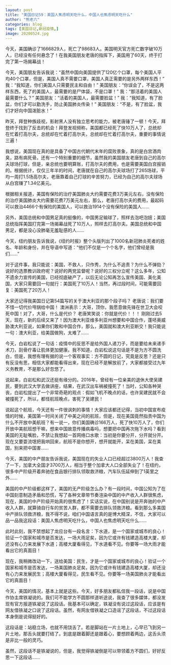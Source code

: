 ```yaml
---
layout: post
title: "美国日记59：美国人焦虑明天吃什么，中国人也焦虑明天吃什么"
author: "熊老六"
categories: blog
tags: [美国日记,新冠疫情,]
image: 20200524.jpg
---
```

​​​​​​​​今天，美国确诊了1666829人，死亡了98683人。美国明天官方死亡数字破10万人，已经没有任何悬念了！在我美国朋友老唐的指挥下，美国用了60天，终于打完了第一场揭幕战！

今天，美国朋友告诉我说：“虽然中国向美国提供了120亿个口罩，每个美国人平均40个口罩，但是，美国人真不需要口罩，美国人真正需要的是另外两样东西！”
我：“我知道，你们美国人只需要民主和自由！”
美国朋友：“你误会了，不是这两样东西，死了的美国人，最需要的是尸体袋，不是口罩！”
我：“那活着的美国人最需要什么？”
美国朋友：“活着的美国人，最需要脸盆！”
我：“我知道，有了脸盆，你们才可以勤洗手，防止美国肺炎传染！”
美国朋友：“不是，有了脸盆，我们才好向中国泼脏水！”

昨天，拜登种族歧视，影射黑人没有独立思考的能力，被老唐锤了一顿！今天，拜登终于找到了反击的机会！拜登发视频称，美国都已经死了快10万人了，总统却在忙着打高尔夫，总统却在忙着打高尔夫，总统却在忙着打高尔夫，重要的事情说三遍！

我想说，美国现在真的是具备了中国古代朝代末年的腐败景象，真的是白宫酒肉臭，路有病死骨。还有一个特别重要的细节，虽然我的美国朋友老唐到自己的高尔夫球场打球，但是，亲总统也要明算账，打高尔夫的费用，也是需要美国白宫报销的。根据统计，仅仅三年半的时间，老唐就在自己的高尔夫球场打了265场球，平均一周打1.5场高尔夫，老唐靠着自己打球的辛苦努力，已经为自己的高尔夫球场从白宫赚了1.34亿美元。

根据相关报道，美国有保险的治疗美国肺炎大约需要花费3万美元左右，没有保险的治疗美国肺炎大约需要花费7万美元左右，那么，老唐打高尔夫的费用，最起码可以救治4466个有保险的美国人，可以救治1914个没有保险的美国人……

另外，美国总统和中国男足真的挺像的，中国男足输球了，照样去泡吧泡妞；美国总统指挥美国打完第一场揭幕战死了10万人，照样去打高尔夫。美国总统和中国男足，都是没心没肺毫无羞耻感的人……

今天，纽约朋友告诉我说，《纽约时报》整个头版列出了1000名新冠肺炎死者的姓名、年龄和身份，并在导语中写道：“他们不仅是一个个名字，他们曾经是我们……”

对于这件事，我只能说：美国，不救人，只作秀，为什么不追责？为什么不弹劾？说好的选票教训政府呢？说好的两党监督呢？说好的三权分立呢？这么多年，公知不遗余力宣传的美国，已经彻底破产了，以后无论公知再怎么宣传美国、美化美国，大家只需要回一句就行：美国死了10万人！当然，再过段时间，可能需要回复：美国死了20万人！

大家还记得我美国日记第54篇写的关于澳大利亚的那个段子吗？
老唐说：我们要不惜一切代价甩锅给中国！
澳洲表示：大哥，顶你，我愿意做先锋在世卫大会咬死中国！对了，大哥，什么是代价？
老唐笑笑说：你就是代价！！！
刚刚过去5天，现在，新的后续又来了！因为澳大利亚维多利亚州想要和中国合作，蓬呸奥威胁澳大利亚说，如果你们敢和中国合作，那么，美国就和澳大利亚断交！我只能说一句：澳大利亚，给美国做狗，太难了……

今天，白岩松说了一句话：疫情中的反思不是给外国人递刀子，而是要给未来递手术刀，刮骨疗毒让肌体更加健康。我不知道，白岩松说这句话是不是为方不圆洗白，但是，我想有理有据的说一个客观事实：方不圆的日记，究竟是反思？还是只有反没有思，相信大家都能看得出来，现在已经不是解放前了，大家都接受过九年义务教育，不是那么好忽悠了。

说起来，白岩松和武汉还挺有缘分的。2016年，曾经有一位亲美的退休大使吴建民，要到武汉大学去做讲座，结果，在武汉出车祸被撞死了！当时，公知各种哭丧，白岩松提出了一个非常奇葩的观点：假如飞机不晚点的话，也许吴建民就不会被撞死了，所以，都怪航班晚点，害死了吴建民！

说起这个航班，今天还有一件很讽刺的事情！大家应该都还记得，当初中国宣布疫情的时候，美国第一时间关闭了中美之间的航班，但是，现在美国竟然指责中国为什么不开放中美航班？有一说一，你们美国确诊166万人，死了快10万人了，你们开放中美航班想干嘛，想来中国故意传播病毒吗，想要把中国再次拖下水吗？看到美国的无耻嘴脸，不禁让我想起一首网络口水歌：当初是你要分开，分开就分开。现在又要耍流氓把我哄回来，航班不是你想开，想开就能开，呆在美国，呆在美国，别来把中国害……

今天，美国的中产朋友告诉我说，美国现在的失业人口已经超过3800万人！我查了一下，加拿大全国才3700万人，相当于整个加拿大人口全部失业了！在纽约，很多中产阶级开着奔驰在食品银行排队领取救济粮，汽车队伍延伸到了1英里之外……

美国的中产阶级都这样了，美国的无产阶级怎么办？有一段时间，中国公知为了在中国刻意制造矛盾和恐慌，写了各种文章带节奏渲染中国的中产收入人群很焦虑，现在，美国的中产阶级开始真的很焦虑了！实话实说，在中国别说是开奔驰的中产收入人群，就算骑自行车的贫苦人群，都不需要去排队领救济粮。看到那么多美国中产排队领救济粮，我不得不说，咱们中国语言真的是博大精深，不信，大家可以品一品我这段话：美国人焦虑明天吃什么，中国人也焦虑明天吃什么……

此时此刻，我不禁想起了龙应台有一段名言：下水道，是一个国家或城市的良心！验证一个国家和城市是否发达，一场大雨足矣，因为它或许有钱建造高楼大厦，却还没有心力来发展下水道；高楼大厦看得见，下水道看不见。你要等一场大雨才能看出它的真面目！

现在，我稍微改动一下，送给美国：民生，才是一个国家或城市的良心！验证一个国家和城市是否发达，一场美国肺炎足矣，因为它或许有钱建造高楼大厦，却还没有心力来发展民生；高楼大厦看得见，民生看不见。你要等一场美国肺炎才能看出它的真面目！

今天，美国的情况，基本上就是这些。今天，好多朋友都私信我一段话，说是中国作协主席铁凝说的。我们可不能学方不圆那样道听途说，我查了很多媒体，都没发现有官方报道铁凝说了这段话。我基本可以确定，铁凝没有说过这段话，应该是有网友借铁凝之口说了这段话。虽然，有网友借铁凝之口造谣了这段话，不过这段话本身倒是说得挺好的。

这段话是：站稳立场，也就不用饶舌了。若是脚站在一片土地上，心早已飞到另一片土地，那舌头就要打结了。到底是跟着脚还是跟着心，要想顾着两边，这舌头须是非比一般的灵巧。

虽然，这段话不是铁凝说的，但是，我觉得铁凝倒是可以带领着方不圆们，好好反思一下这段话……​​​​